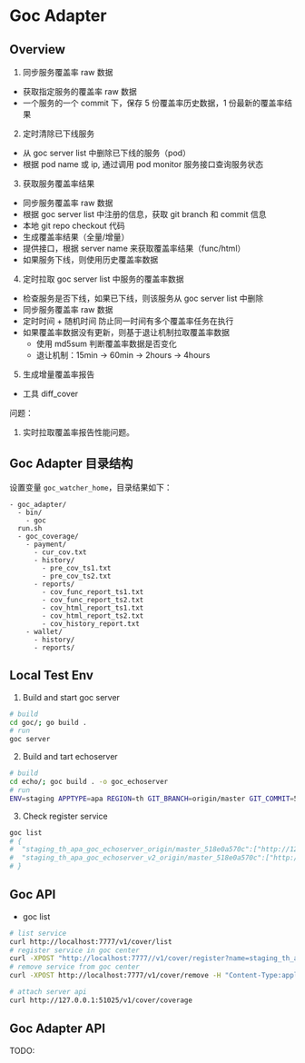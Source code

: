 # Goc Adapter

## Overview

1. 同步服务覆盖率 raw 数据
  - 获取指定服务的覆盖率 raw 数据
  - 一个服务的一个 commit 下，保存 5 份覆盖率历史数据，1 份最新的覆盖率结果

2. 定时清除已下线服务
  - 从 goc server list 中删除已下线的服务（pod）
  - 根据 pod name 或 ip, 通过调用 pod monitor 服务接口查询服务状态

3. 获取服务覆盖率结果
  - 同步服务覆盖率 raw 数据
  - 根据 goc server list 中注册的信息，获取 git branch 和 commit 信息
  - 本地 git repo checkout 代码
  - 生成覆盖率结果（全量/增量）
  - 提供接口，根据 server name 来获取覆盖率结果（func/html）
  - 如果服务下线，则使用历史覆盖率数据

4. 定时拉取 goc server list 中服务的覆盖率数据
  - 检查服务是否下线，如果已下线，则该服务从 goc server list 中删除
  - 同步服务覆盖率 raw 数据
  - 定时时间 + 随机时间 防止同一时间有多个覆盖率任务在执行
  - 如果覆盖率数据没有更新，则基于退让机制拉取覆盖率数据
    - 使用 md5sum 判断覆盖率数据是否变化
    - 退让机制：15min -> 60min -> 2hours -> 4hours

5. 生成增量覆盖率报告
  - 工具 diff_cover

问题：

1. 实时拉取覆盖率报告性能问题。

## Goc Adapter 目录结构

设置变量 `goc_watcher_home`，目录结果如下：

```text
- goc_adapter/
  - bin/
    - goc
  run.sh
  - goc_coverage/
    - payment/
      - cur_cov.txt
      - history/
        - pre_cov_ts1.txt
        - pre_cov_ts2.txt
      - reports/
        - cov_func_report_ts1.txt
        - cov_func_report_ts2.txt
        - cov_html_report_ts1.txt
        - cov_html_report_ts2.txt
        - cov_history_report.txt
    - wallet/
      - history/
      - reports/
```

## Local Test Env

1. Build and start goc server

```sh
# build
cd goc/; go build .
# run
goc server
```

2. Build and tart echoserver

```sh
# build
cd echo/; goc build . -o goc_echoserver
# run
ENV=staging APPTYPE=apa REGION=th GIT_BRANCH=origin/master GIT_COMMIT=518e0a570c ./goc_echoserver
```

3. Check register service

```sh
goc list
# {
#  "staging_th_apa_goc_echoserver_origin/master_518e0a570c":["http://127.0.0.1:49970","http://127.0.0.1:51007"],
#  "staging_th_apa_goc_echoserver_v2_origin/master_518e0a570c":["http://127.0.0.1:51025"]
# }
```

## Goc API

- goc list

```sh
# list service
curl http://localhost:7777/v1/cover/list
# register service in goc center
curl -XPOST "http://localhost:7777//v1/cover/register?name=staging_th_apa_goc_echoserver_v1&address=http://127.0.0.1:49971"
# remove service from goc center
curl -XPOST http://localhost:7777/v1/cover/remove -H "Content-Type:application/json" -d '{"service":["staging_th_apa_goc_echoserver_v1"]}'

# attach server api
curl http://127.0.0.1:51025/v1/cover/coverage
```

## Goc Adapter API

TODO:

